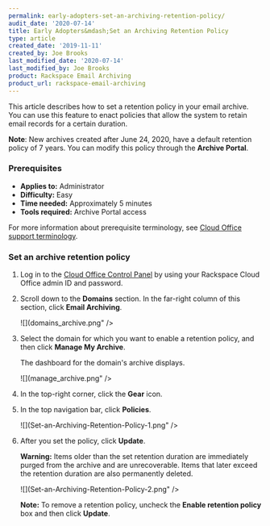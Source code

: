 ```yaml
---
permalink: early-adopters-set-an-archiving-retention-policy/
audit_date: '2020-07-14'
title: Early Adopters&mdash;Set an Archiving Retention Policy
type: article
created_date: '2019-11-11'
created_by: Joe Brooks
last_modified_date: '2020-07-14'
last_modified_by: Joe Brooks
product: Rackspace Email Archiving
product_url: rackspace-email-archiving
---
```


This article describes how to set a retention policy in your email archive. You can use this feature to enact policies
that allow the system to retain email records for a certain duration.

**Note**: New archives created after June 24, 2020, have a default retention policy of 7 years. You can modify
this policy through the **Archive Portal**.


### Prerequisites

- **Applies to:** Administrator
- **Difficulty:** Easy
- **Time needed:** Approximately 5 minutes
- **Tools required:** Archive Portal access

For more information about prerequisite terminology, see [Cloud Office support terminology](/how-to/cloud-office-support-terminology).


### Set an archive retention policy

1. Log in to the [Cloud Office Control Panel](https://cp.rackspace.com/) by using your Rackspace Cloud Office admin ID and password.

2. Scroll down to the **Domains** section. In the far-right column of this section, click **Email Archiving**.

   ![](domains_archive.png" />

3. Select the domain for which you want to enable a retention policy, and then click **Manage My Archive**.

   The dashboard for the domain's archive displays.

   ![](manage_archive.png" />

4. In the top-right corner, click the **Gear** icon.


5. In the top navigation bar, click **Policies**.

   ![](Set-an-Archiving-Retention-Policy-1.png" />

6. After you set the policy, click **Update**.

    **Warning:** Items older than the set retention duration are immediately purged from the archive and are unrecoverable.
    Items that later exceed the retention duration are also permanently deleted.

    ![](Set-an-Archiving-Retention-Policy-2.png" />

    **Note:** To remove a retention policy, uncheck the **Enable retention policy** box and then click **Update**.
